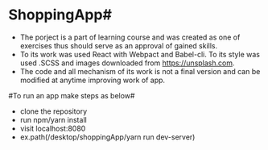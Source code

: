 # ShoppingApp#

* The porject is a part of learning course and was created as one of exercises thus should serve as an approval of gained skills.
* To its work was used React with Webpact and Babel-cli. To its style was used .SCSS and images downloaded from https://unsplash.com.
* The code and all mechanism of its work is not a final version and can be modified at anytime improving work of app. 

#To run an app make steps as below#

* clone the repository
* run npm/yarn install
* visit localhost:8080
* ex.path(/desktop/shoppingApp/yarn run dev-server)
